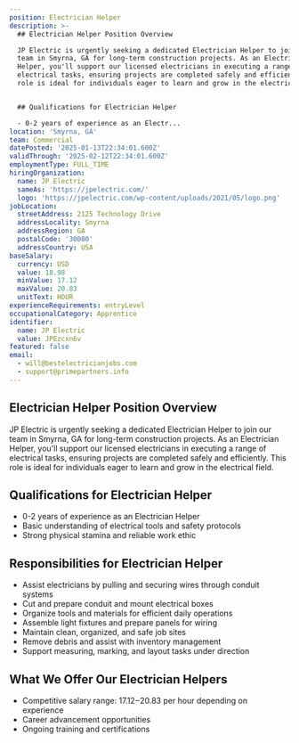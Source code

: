 ```yaml
---
position: Electrician Helper
description: >-
  ## Electrician Helper Position Overview

  JP Electric is urgently seeking a dedicated Electrician Helper to join our
  team in Smyrna, GA for long-term construction projects. As an Electrician
  Helper, you'll support our licensed electricians in executing a range of
  electrical tasks, ensuring projects are completed safely and efficiently. This
  role is ideal for individuals eager to learn and grow in the electrical field.


  ## Qualifications for Electrician Helper

  - 0-2 years of experience as an Electr...
location: 'Smyrna, GA'
team: Commercial
datePosted: '2025-01-13T22:34:01.600Z'
validThrough: '2025-02-12T22:34:01.600Z'
employmentType: FULL_TIME
hiringOrganization:
  name: JP Electric
  sameAs: 'https://jpelectric.com/'
  logo: 'https://jpelectric.com/wp-content/uploads/2021/05/logo.png'
jobLocation:
  streetAddress: 2125 Technology Drive
  addressLocality: Smyrna
  addressRegion: GA
  postalCode: '30080'
  addressCountry: USA
baseSalary:
  currency: USD
  value: 18.98
  minValue: 17.12
  maxValue: 20.83
  unitText: HOUR
experienceRequirements: entryLevel
occupationalCategory: Apprentice
identifier:
  name: JP Electric
  value: JPEzcxn6v
featured: false
email:
  - will@bestelectricianjobs.com
  - support@primepartners.info
---
```




## Electrician Helper Position Overview
JP Electric is urgently seeking a dedicated Electrician Helper to join our team in Smyrna, GA for long-term construction projects. As an Electrician Helper, you'll support our licensed electricians in executing a range of electrical tasks, ensuring projects are completed safely and efficiently. This role is ideal for individuals eager to learn and grow in the electrical field.

## Qualifications for Electrician Helper
- 0-2 years of experience as an Electrician Helper
- Basic understanding of electrical tools and safety protocols
- Strong physical stamina and reliable work ethic

## Responsibilities for Electrician Helper
- Assist electricians by pulling and securing wires through conduit systems
- Cut and prepare conduit and mount electrical boxes
- Organize tools and materials for efficient daily operations
- Assemble light fixtures and prepare panels for wiring
- Maintain clean, organized, and safe job sites
- Remove debris and assist with inventory management
- Support measuring, marking, and layout tasks under direction

## What We Offer Our Electrician Helpers
- Competitive salary range: $17.12-$20.83 per hour depending on experience
- Career advancement opportunities
- Ongoing training and certifications